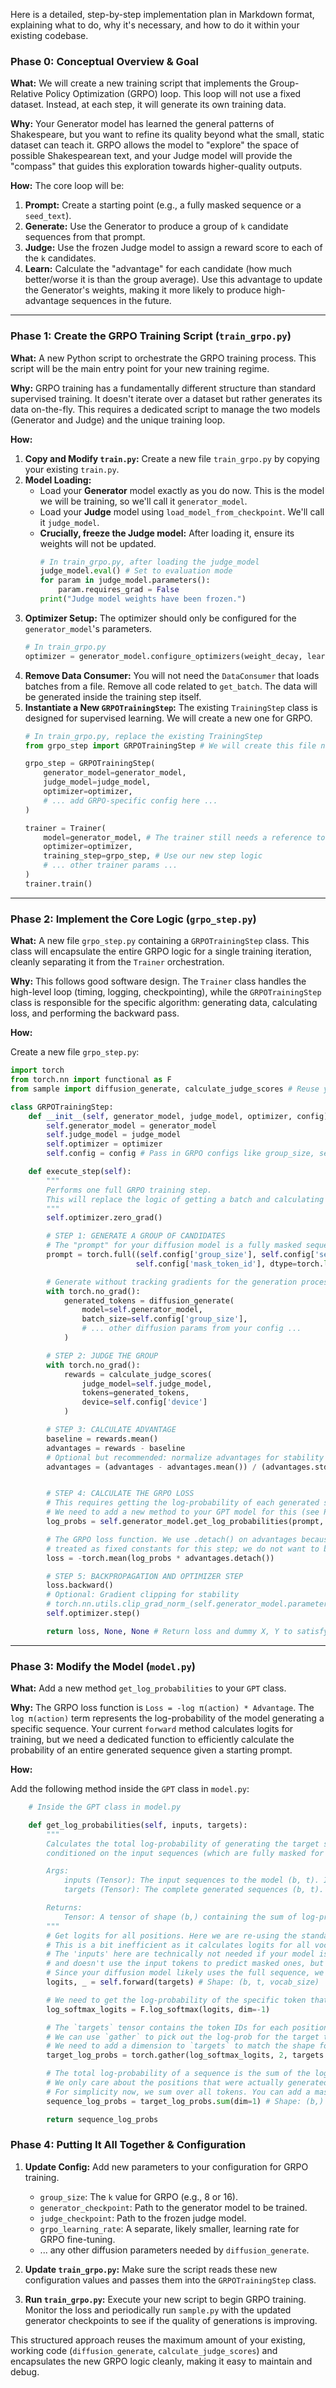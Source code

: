 Here is a detailed, step-by-step implementation plan in Markdown format, explaining what to do, why it's necessary, and how to do it within your existing codebase.

### **Phase 0: Conceptual Overview & Goal**

**What:** We will create a new training script that implements the Group-Relative Policy Optimization (GRPO) loop. This loop will not use a fixed dataset. Instead, at each step, it will generate its own training data.

**Why:** Your Generator model has learned the general patterns of Shakespeare, but you want to refine its quality beyond what the small, static dataset can teach it. GRPO allows the model to "explore" the space of possible Shakespearean text, and your Judge model will provide the "compass" that guides this exploration towards higher-quality outputs.

**How:** The core loop will be:
1.  **Prompt:** Create a starting point (e.g., a fully masked sequence or a `seed_text`).
2.  **Generate:** Use the Generator to produce a group of `k` candidate sequences from that prompt.
3.  **Judge:** Use the frozen Judge model to assign a reward score to each of the `k` candidates.
4.  **Learn:** Calculate the "advantage" for each candidate (how much better/worse it is than the group average). Use this advantage to update the Generator's weights, making it more likely to produce high-advantage sequences in the future.

---

### **Phase 1: Create the GRPO Training Script (`train_grpo.py`)**

**What:** A new Python script to orchestrate the GRPO training process. This script will be the main entry point for your new training regime.

**Why:** GRPO training has a fundamentally different structure than standard supervised training. It doesn't iterate over a dataset but rather generates its data on-the-fly. This requires a dedicated script to manage the two models (Generator and Judge) and the unique training loop.

**How:**
1.  **Copy and Modify `train.py`:** Create a new file `train_grpo.py` by copying your existing `train.py`.
2.  **Model Loading:**
    *   Load your **Generator** model exactly as you do now. This is the model we will be training, so we'll call it `generator_model`.
    *   Load your **Judge** model using `load_model_from_checkpoint`. We'll call it `judge_model`.
    *   **Crucially, freeze the Judge model:** After loading it, ensure its weights will not be updated.
        ```python
        # In train_grpo.py, after loading the judge_model
        judge_model.eval() # Set to evaluation mode
        for param in judge_model.parameters():
            param.requires_grad = False
        print("Judge model weights have been frozen.")
        ```
3.  **Optimizer Setup:** The optimizer should only be configured for the `generator_model`'s parameters.
    ```python
    # In train_grpo.py
    optimizer = generator_model.configure_optimizers(weight_decay, learning_rate, betas, device_type)
    ```
4.  **Remove Data Consumer:** You will not need the `DataConsumer` that loads batches from a file. Remove all code related to `get_batch`. The data will be generated inside the training step itself.
5.  **Instantiate a New `GRPOTrainingStep`:** The existing `TrainingStep` class is designed for supervised learning. We will create a new one for GRPO.
    ```python
    # In train_grpo.py, replace the existing TrainingStep
    from grpo_step import GRPOTrainingStep # We will create this file next

    grpo_step = GRPOTrainingStep(
        generator_model=generator_model,
        judge_model=judge_model,
        optimizer=optimizer,
        # ... add GRPO-specific config here ...
    )

    trainer = Trainer(
        model=generator_model, # The trainer still needs a reference to the model being trained
        optimizer=optimizer,
        training_step=grpo_step, # Use our new step logic
        # ... other trainer params ...
    )
    trainer.train()
    ```

---

### **Phase 2: Implement the Core Logic (`grpo_step.py`)**

**What:** A new file `grpo_step.py` containing a `GRPOTrainingStep` class. This class will encapsulate the entire GRPO logic for a single training iteration, cleanly separating it from the `Trainer` orchestration.

**Why:** This follows good software design. The `Trainer` class handles the high-level loop (timing, logging, checkpointing), while the `GRPOTrainingStep` class is responsible for the specific algorithm: generating data, calculating loss, and performing the backward pass.

**How:**

Create a new file `grpo_step.py`:
```python
import torch
from torch.nn import functional as F
from sample import diffusion_generate, calculate_judge_scores # Reuse your existing functions!

class GRPOTrainingStep:
    def __init__(self, generator_model, judge_model, optimizer, config):
        self.generator_model = generator_model
        self.judge_model = judge_model
        self.optimizer = optimizer
        self.config = config # Pass in GRPO configs like group_size, sequence_length, etc.

    def execute_step(self):
        """
        Performs one full GRPO training step.
        This will replace the logic of getting a batch and calculating cross-entropy loss.
        """
        self.optimizer.zero_grad()

        # STEP 1: GENERATE A GROUP OF CANDIDATES
        # The "prompt" for your diffusion model is a fully masked sequence.
        prompt = torch.full((self.config['group_size'], self.config['sequence_length']),
                            self.config['mask_token_id'], dtype=torch.long, device=self.config['device'])

        # Generate without tracking gradients for the generation process itself.
        with torch.no_grad():
            generated_tokens = diffusion_generate(
                model=self.generator_model,
                batch_size=self.config['group_size'],
                # ... other diffusion params from your config ...
            )

        # STEP 2: JUDGE THE GROUP
        with torch.no_grad():
            rewards = calculate_judge_scores(
                judge_model=self.judge_model,
                tokens=generated_tokens,
                device=self.config['device']
            )

        # STEP 3: CALCULATE ADVANTAGE
        baseline = rewards.mean()
        advantages = rewards - baseline
        # Optional but recommended: normalize advantages for stability
        advantages = (advantages - advantages.mean()) / (advantages.std() + 1e-8)


        # STEP 4: CALCULATE THE GRPO LOSS
        # This requires getting the log-probability of each generated sequence.
        # We need to add a new method to your GPT model for this (see Phase 3).
        log_probs = self.generator_model.get_log_probabilities(prompt, generated_tokens)

        # The GRPO loss function. We use .detach() on advantages because they are
        # treated as fixed constants for this step; we do not want to backpropagate into the judge.
        loss = -torch.mean(log_probs * advantages.detach())

        # STEP 5: BACKPROPAGATION AND OPTIMIZER STEP
        loss.backward()
        # Optional: Gradient clipping for stability
        # torch.nn.utils.clip_grad_norm_(self.generator_model.parameters(), self.config['grad_clip'])
        self.optimizer.step()

        return loss, None, None # Return loss and dummy X, Y to satisfy the Trainer's interface
```

---

### **Phase 3: Modify the Model (`model.py`)**

**What:** Add a new method `get_log_probabilities` to your `GPT` class.

**Why:** The GRPO loss function is `Loss = -log π(action) * Advantage`. The `log π(action)` term represents the log-probability of the model generating a specific sequence. Your current `forward` method calculates logits for training, but we need a dedicated function to efficiently calculate the probability of an entire generated sequence given a starting prompt.

**How:**

Add the following method inside the `GPT` class in `model.py`:
```python
    # Inside the GPT class in model.py

    def get_log_probabilities(self, inputs, targets):
        """
        Calculates the total log-probability of generating the target sequences,
        conditioned on the input sequences (which are fully masked for your use case).

        Args:
            inputs (Tensor): The input sequences to the model (b, t). In your case, the [MASK] prompt.
            targets (Tensor): The complete generated sequences (b, t).

        Returns:
            Tensor: A tensor of shape (b,) containing the sum of log-probabilities for each sequence.
        """
        # Get logits for all positions. Here we are re-using the standard forward pass.
        # This is a bit inefficient as it calculates logits for all vocab, but it's the simplest way.
        # The 'inputs' here are technically not needed if your model is purely bidirectional
        # and doesn't use the input tokens to predict masked ones, but it's good practice.
        # Since your diffusion model likely uses the full sequence, we pass `targets`.
        logits, _ = self.forward(targets) # Shape: (b, t, vocab_size)

        # We need to get the log-probability of the specific token that was generated at each position.
        log_softmax_logits = F.log_softmax(logits, dim=-1)

        # The `targets` tensor contains the token IDs for each position.
        # We can use `gather` to pick out the log-prob for the target token at each position.
        # We need to add a dimension to `targets` to match the shape for gather.
        target_log_probs = torch.gather(log_softmax_logits, 2, targets.unsqueeze(-1)).squeeze(-1) # Shape: (b, t)

        # The total log-probability of a sequence is the sum of the log-probabilities of its tokens.
        # We only care about the positions that were actually generated (not part of a fixed seed).
        # For simplicity now, we sum over all tokens. You can add a mask here later if needed.
        sequence_log_probs = target_log_probs.sum(dim=1) # Shape: (b,)

        return sequence_log_probs
```

### **Phase 4: Putting It All Together & Configuration**

1.  **Update Config:** Add new parameters to your configuration for GRPO training.
    *   `group_size`: The `k` value for GRPO (e.g., 8 or 16).
    *   `generator_checkpoint`: Path to the generator model to be trained.
    *   `judge_checkpoint`: Path to the frozen judge model.
    *   `grpo_learning_rate`: A separate, likely smaller, learning rate for GRPO fine-tuning.
    *   ... any other diffusion parameters needed by `diffusion_generate`.

2.  **Update `train_grpo.py`:** Make sure the script reads these new configuration values and passes them into the `GRPOTrainingStep` class.

3.  **Run `train_grpo.py`:** Execute your new script to begin GRPO training. Monitor the loss and periodically run `sample.py` with the updated generator checkpoints to see if the quality of generations is improving.

This structured approach reuses the maximum amount of your existing, working code (`diffusion_generate`, `calculate_judge_scores`) and encapsulates the new GRPO logic cleanly, making it easy to maintain and debug.